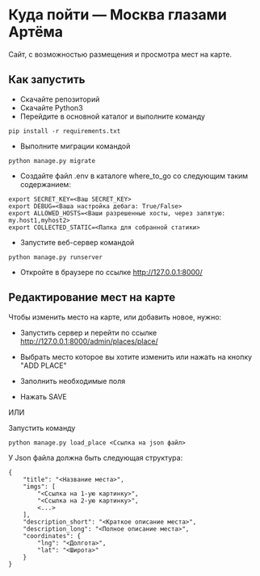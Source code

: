 # Куда пойти — Москва глазами Артёма

Сайт, с возможностью размещения и просмотра мест на карте.

## Как запустить

* Скачайте репозиторий
* Скачайте Python3
* Перейдите в основной каталог и выполните команду
```
pip install -r requirements.txt
```

* Выполните миграции командой
```
python manage.py migrate
```

* Создайте файл .env в каталоге where_to_go со следующим таким содержанием:
```
export SECRET_KEY=<Ваш SECRET_KEY>
export DEBUG=<Ваша настройка дебага: True/False>
export ALLOWED_HOSTS=<Ваши разрешенные хосты, через запятую: my.host1,myhost2>
export COLLECTED_STATIC=<Папка для собранной статики>
```

* Запустите веб-сервер командой
```
python manage.py runserver
```

* Откройте в браузере по ссылке http://127.0.0.1:8000/


## Редактирование мест на карте

Чтобы изменить место на карте, или добавить новое, нужно:
* Запустить сервер и перейти по ссылке http://127.0.0.1:8000/admin/places/place/

* Выбрать место которое вы хотите изменить или нажать на кнопку "ADD PLACE"
* Заполнить необходимые поля
* Нажать SAVE

ИЛИ

Запустить команду

```
python manage.py load_place <Ссылка на json файл>
```

У Json файла должна быть следующая структура:

```
{
    "title": "<Название места>",
    "imgs": [
        "<Ссылка на 1-ую картинку>",
        "<Ссылка на 2-ую картинку>",
        <...>
    ],
    "description_short": "<Краткое описание места>",
    "description_long": "<Полное описание места>",
    "coordinates": {
        "lng": "<Долгота>",
        "lat": "<Широта>"
    }
}
```
